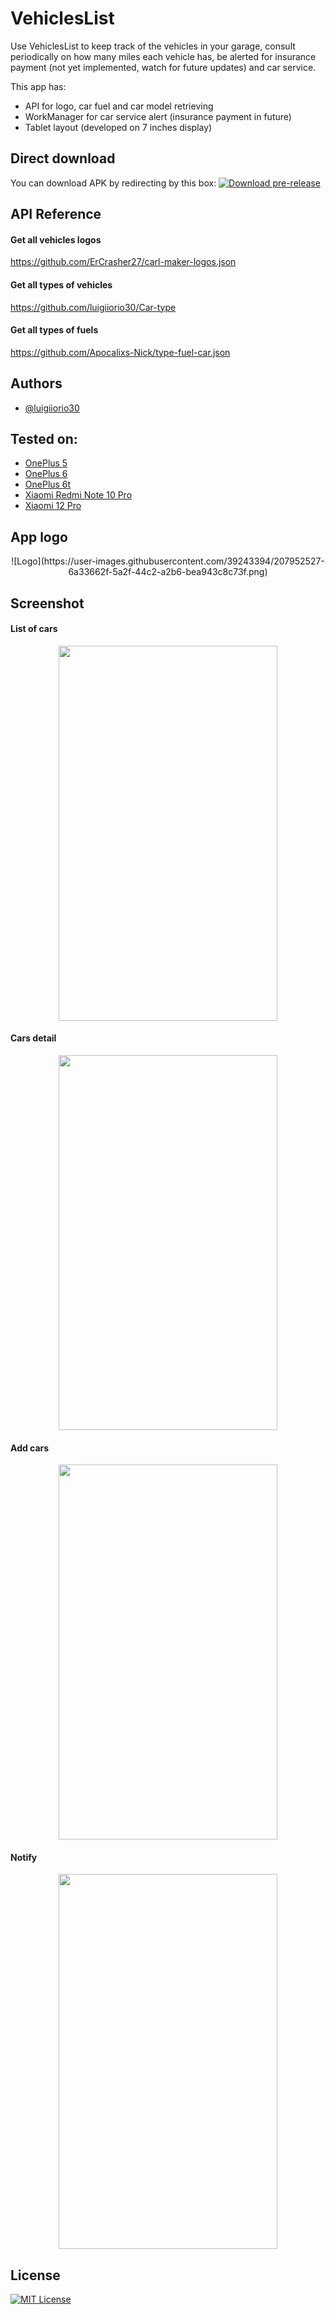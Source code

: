 # VehiclesList

Use VehiclesList to keep track of the vehicles in your garage, consult periodically on how many miles each vehicle has, be alerted for insurance payment (not yet implemented, watch for future updates) and car service.

This app has:
- API for logo, car fuel and car model retrieving
- WorkManager for car service alert (insurance payment in future)
- Tablet layout (developed on 7 inches display)


## Direct download
You can download APK by redirecting by this box: 
[![Download pre-release](https://travis-ci.org/joemccann/dillinger.svg?branch=master)](https://github.com/luigiiorio30/VeichlesList/releases)


## API Reference

#### Get all vehicles logos
https://github.com/ErCrasher27/carl-maker-logos.json
#### Get all types of vehicles
https://github.com/luigiiorio30/Car-type
#### Get all types of fuels
https://github.com/Apocalixs-Nick/type-fuel-car.json


## Authors

- [@luigiiorio30](https://www.github.com/luigiiorio30)


## Tested on:

- [OnePlus 5](https://www.gsmarena.com/oneplus_5-8647.php)
- [OnePlus 6](https://www.gsmarena.com/oneplus_6-9109.php)
- [OnePlus 6t](https://www.gsmarena.com/oneplus_6t-9350.php)
- [Xiaomi Redmi Note 10 Pro](https://www.gsmarena.com/xiaomi_redmi_note_10_pro-10662.php)
- [Xiaomi 12 Pro](https://www.gsmarena.com/xiaomi_12_pro-11287.php)


## App logo
<p align="center">
![Logo](https://user-images.githubusercontent.com/39243394/207952527-6a33662f-5a2f-44c2-a2b6-bea943c8c73f.png)


## Screenshot 

#### List of cars
<p align="center">
<img width="350" height="600" src="https://user-images.githubusercontent.com/39243394/209165355-79ed7ef5-7515-4f15-b4c0-fc59fec0959d.jpg">


#### Cars detail
<p align="center">
<img width="350" height="600" src="https://user-images.githubusercontent.com/39243394/209165439-f4d8252a-b3e7-49e4-b90f-b3a379d84842.jpg">


#### Add cars
<p align="center">
<img width="350" height="600" src="https://user-images.githubusercontent.com/39243394/209165523-44653e30-0de1-4a5a-a730-781fee3ef18d.jpg">


#### Notify
<p align="center">
<img width="350" height="600" src="https://user-images.githubusercontent.com/39243394/209165585-8dc385fe-af87-4331-9458-487c58be406e.jpg">


## License

[![MIT License](https://img.shields.io/badge/License-MIT-green.svg)](https://choosealicense.com/licenses/mit/)

